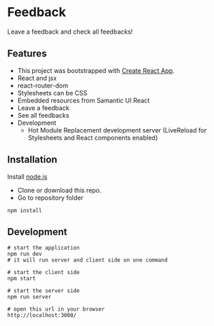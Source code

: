 # Feedback
Leave a feedback and check all feedbacks!<br/>

## Features

* This project was bootstrapped with [Create React App](https://github.com/facebook/create-react-app).
* React and jsx
* react-router-dom
* Stylesheets can be CSS
* Embedded resources from Samantic UI React
* Leave a feedback
* See all feedbacks
* Development
  * Hot Module Replacement development server (LiveReload for Stylesheets and React components enabled)
  
 ## Installation

Install [node.js](https://nodejs.org)

* Clone or download this repo.
* Go to repository folder 
``` text
npm install
```

## Development

``` text
# start the application
npm run dev
# it will run server and client side on one command

# start the client side
npm start

# start the server side
npm run server

# open this url in your browser
http://localhost:3000/
```
